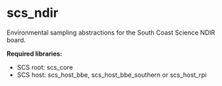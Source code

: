 # scs_ndir
Environmental sampling abstractions for the South Coast Science NDIR board.

**Required libraries:** 

* SCS root: scs_core
* SCS host: scs_host_bbe, scs_host_bbe_southern or scs_host_rpi
